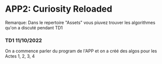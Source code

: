 # APP2: Curiosity Reloaded

Remarque: Dans le repertoire "Assets" vous piuvez trouver les algorithmes qu'on a discuté pendant TD1

### TD1 11/10/2022

On a commence parler du program de l'APP et on a créé des algos pour les Actes 1, 2, 3, 4
